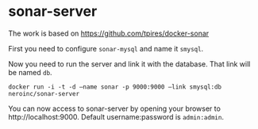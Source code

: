 sonar-server
============
The work is based on https://github.com/tpires/docker-sonar

First you need to configure `sonar-mysql` and name it `smysql`.

Now you need to run the server and link it with the database. That link will be named `db`.

`docker run -i -t -d –name sonar -p 9000:9000 –link smysql:db neroinc/sonar-server`

You can now access to sonar-server by opening your browser to http://localhost:9000.
Default username:password is `admin:admin`.
